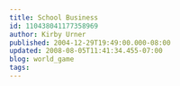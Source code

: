 ```yaml
---
title: School Business
id: 110438041177358969
author: Kirby Urner
published: 2004-12-29T19:49:00.000-08:00
updated: 2008-08-05T11:41:34.455-07:00
blog: world_game
tags: 
---
```


